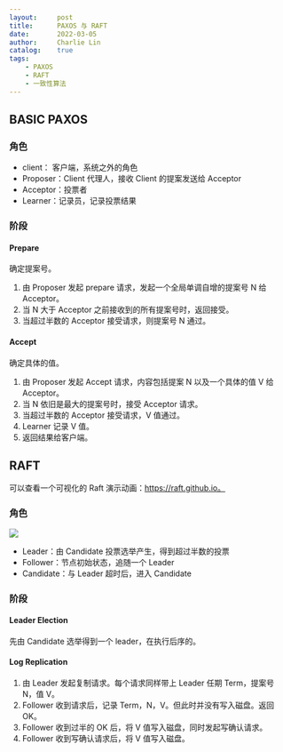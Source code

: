 ```yaml
---
layout:     post
title:      PAXOS 与 RAFT
date:       2022-03-05
author:     Charlie Lin
catalog:    true
tags:
    - PAXOS
    - RAFT
    - 一致性算法
---
```

## BASIC PAXOS

### 角色

* client： 客户端，系统之外的角色
* Proposer：Client 代理人，接收 Client 的提案发送给 Acceptor
* Acceptor：投票者
* Learner：记录员，记录投票结果

### 阶段

#### Prepare

确定提案号。  

1. 由 Proposer 发起 prepare 请求，发起一个全局单调自增的提案号 N 给 Acceptor。  
2. 当 N 大于 Acceptor 之前接收到的所有提案号时，返回接受。  
3. 当超过半数的 Acceptor 接受请求，则提案号 N 通过。

#### Accept

确定具体的值。

1. 由 Proposer 发起 Accept 请求，内容包括提案 N 以及一个具体的值 V 给 Acceptor。
2. 当 N 依旧是最大的提案号时，接受 Acceptor 请求。
3. 当超过半数的 Acceptor 接受请求，V 值通过。
4. Learner 记录 V 值。
5. 返回结果给客户端。  

## RAFT

可以查看一个可视化的 Raft 演示动画：https://raft.github.io。

### 角色

![](https://tva1.sinaimg.cn/large/e6c9d24ely1gzzfpx79e5j20y00eyac1.jpg)

* Leader：由 Candidate 投票选举产生，得到超过半数的投票
* Follower：节点初始状态，追随一个 Leader
* Candidate：与 Leader 超时后，进入 Candidate  

### 阶段

#### Leader Election

先由 Candidate 选举得到一个 leader，在执行后序的。

#### Log Replication

1. 由 Leader 发起复制请求。每个请求同样带上 Leader 任期 Term，提案号 N，值 V。
2. Follower 收到请求后，记录 Term，N，V。但此时并没有写入磁盘。返回 OK。
3. Follower 收到过半的 OK 后，将 V 值写入磁盘，同时发起写确认请求。
4. Follower 收到写确认请求后，将 V 值写入磁盘。